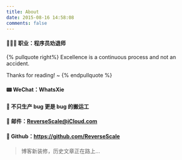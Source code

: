 ```yaml
---
title: About
date: 2015-08-16 14:58:08
comments: false
---
```




#### 👨🏻‍💻 职业：程序员劝退师

{% pullquote right%} 
Excellence is a continuous process and not an accident. 

Thanks for reading! ~
{% endpullquote %}

#### 📟 WeChat：WhatsXie

#### 🤪 不只生产 bug 更是 bug 的搬运工 

#### 📮 邮件：ReverseScale@iCloud.com

#### 🤖 Github：https://github.com/ReverseScale


> 博客新装修，历史文章正在路上...
